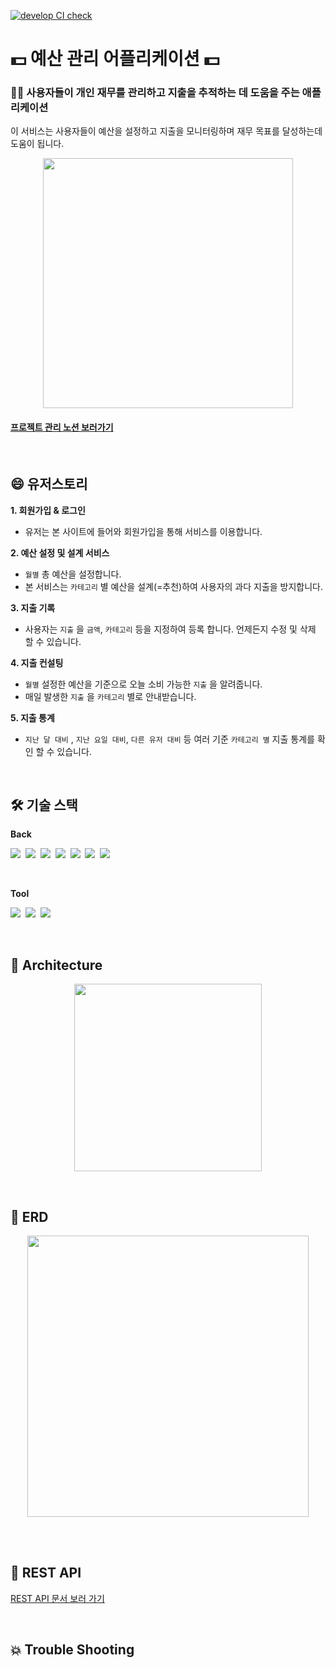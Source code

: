 [![develop CI check](https://github.com/JisooPyo/budget-management-application/actions/workflows/develop-ci.yml/badge.svg)](https://github.com/JisooPyo/budget-management-application/actions/workflows/develop-ci.yml)

# 💵 예산 관리 어플리케이션 💵

### 👨‍⚖️ 사용자들이 개인 재무를 관리하고 지출을 추적하는 데 도움을 주는 애플리케이션

이 서비스는 사용자들이 예산을 설정하고 지출을 모니터링하며 재무 목표를 달성하는데 도움이 됩니다.

<p align="center">
  <image src="https://github.com/JisooPyo/budget-management-application/assets/130378232/1604e352-07f9-41f7-96a4-d2b17056ebe9" height=400px>
</p>

#### [프로젝트 관리 노션 보러가기](https://sugary-curtain-79b.notion.site/d1c05027ab924900a3b45bc3563e4190?v=cb308a85a8ca4b01aca50bdb85c8d2fe&pvs=4)

<br>

## 😄 유저스토리

**1. 회원가입 & 로그인**

- 유저는 본 사이트에 들어와 회원가입을 통해 서비스를 이용합니다.

**2. 예산 설정 및 설계 서비스**

- `월별` 총 예산을 설정합니다.
- 본 서비스는 `카테고리` 별 예산을 설계(=추천)하여 사용자의 과다 지출을 방지합니다.

**3. 지출 기록**

- 사용자는 `지출` 을  `금액`, `카테고리` 등을 지정하여 등록 합니다. 언제든지 수정 및 삭제 할 수 있습니다.

**4. 지출 컨설팅**

- `월별` 설정한 예산을 기준으로 오늘 소비 가능한 `지출` 을 알려줍니다.
- 매일 발생한 `지출` 을 `카테고리` 별로 안내받습니다.

**5. 지출 통계**

- `지난 달 대비` , `지난 요일 대비`,  `다른 유저 대비` 등 여러 기준 `카테고리 별` 지출 통계를 확인 할 수 있습니다.

<br>

## 🛠️ 기술 스택

**Back**

<img src="https://img.shields.io/badge/Java-007396?style=flat-square&logo=OpenJDK&logoColor=white">&nbsp;
<img src="https://img.shields.io/badge/Spring-6DB33F?style=flat-square&logo=spring&logoColor=white">&nbsp;
<img src="https://img.shields.io/badge/Spring Boot-6DB33F?style=flat-square&logo=springboot&logoColor=white">&nbsp;
<img src="https://img.shields.io/badge/Gradle-02303A?style=flat-square&logo=gradle&logoColor=white">&nbsp;
<img src="https://img.shields.io/badge/MySQL-4479A1?style=flat-square&logo=mysql&logoColor=white">&nbsp;
<img src="https://img.shields.io/badge/Spring Security-6DB33F?style=flat-square&logo=springsecurity&logoColor=white">&nbsp;
<img src="https://img.shields.io/badge/GitHub Actions-2088FF?style=flat-square&logo=githubactions&logoColor=white">&nbsp;

<br>

**Tool**

<img src="https://img.shields.io/badge/IntelliJ IDEA-000000?style=flat-square&logo=IntelliJ IDEA&logoColor=white">&nbsp;
<img src="https://img.shields.io/badge/Github-181717?style=flat-square&logo=github&logoColor=white">&nbsp;
<img src="https://img.shields.io/badge/git-F05032?style=flat-square&logo=git&logoColor=white">&nbsp;

<br>

## 📐 Architecture

<p align="center">
  <img src="https://github.com/JisooPyo/budget-management-application/assets/130378232/8b7903c4-97ad-47b8-859e-3d29e84adcba" height=300px>
</p>

<br>

## 💬 ERD

<p align="center">
  <img src="https://github.com/JisooPyo/budget-management-application/assets/130378232/4897097b-2605-498c-b2d9-62255468f84f" height=450px>
</p>

<br><br>

## 🤝 REST API

[REST API 문서 보러 가기](https://sugary-curtain-79b.notion.site/REST-API-c0f0462dcd3b4ff096ea76c92f6a0ac6?pvs=4)

<br>

## 💥 Trouble Shooting

